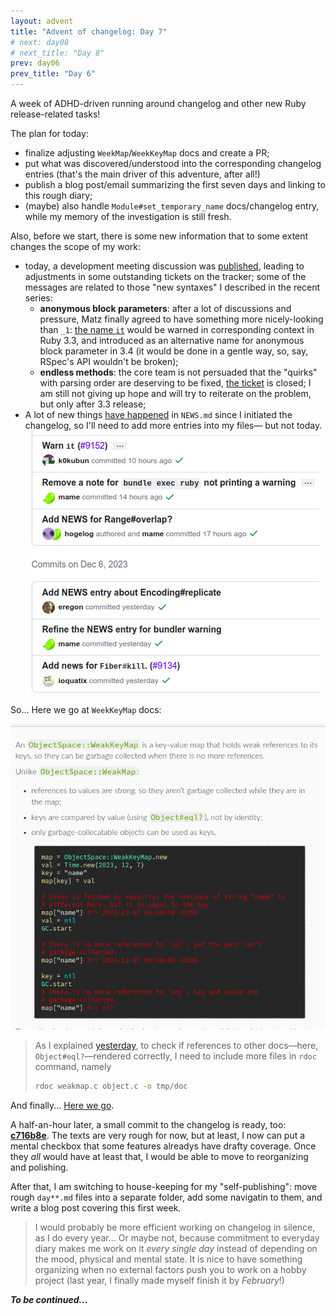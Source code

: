 ```yaml
---
layout: advent
title: "Advent of changelog: Day 7"
# next: day08
# next_title: "Day 8"
prev: day06
prev_title: "Day 6"
---
```


A week of ADHD-driven running around changelog and other new Ruby release-related tasks!

The plan for today:
* finalize adjusting `WeekMap`/`WeekKeyMap` docs and create a PR;
* put what was discovered/understood into the corresponding changelog entries (that's the main driver of this adventure, after all!)
* publish a blog post/email summarizing the first seven days and linking to this rough diary;
* (maybe) also handle `Module#set_temporary_name` docs/changelog entry, while my memory of the investigation is still fresh.

Also, before we start, there is some new information that to some extent changes the scope of my work:

* today, a development meeting discussion was [published](https://github.com/ruby/dev-meeting-log/blob/master/2023/DevMeeting-2023-11-30.md), leading to adjustments in some outstanding tickets on the tracker; some of the messages are related to those "new syntaxes" I described in the recent series:
  * **anonymous block parameters**: after a lot of discussions and pressure, Matz finally agreed to have something more nicely-looking than `_1`: [the name `it`](https://bugs.ruby-lang.org/issues/18980) would be warned in corresponding context in Ruby 3.3, and introduced as an alternative name for anonymous block parameter in 3.4 (it would be done in a gentle way, so, say, RSpec's API wouldn't be broken);
  * **endless methods**: the core team is not persuaded that the "quirks" with parsing order are deserving to be fixed, [the ticket](https://bugs.ruby-lang.org/issues/19392) is closed; I am still not giving up hope and will try to reiterate on the problem, but only after 3.3 release;
* A lot of new things [have happened](https://github.com/ruby/ruby/commits/master/NEWS.md) in `NEWS.md` since I initiated the changelog, so I'll need to add more entries into my files— but not today.<br/>
  ![](/img/advent2023/image14.png)

So... Here we go at `WeekKeyMap` docs:

![](/img/advent2023/image15.png)

> As I explained [yesterday](day06.html), to check if references to other docs—here, `Object#eql?`—rendered correctly, I need to include more files in `rdoc` command, namely
> ```bash
> rdoc weakmap.c object.c -o tmp/doc
> ```

And finally... [Here we go](https://github.com/ruby/ruby/pull/9160).

A half-an-hour later, a small commit to the changelog is ready, too: **[c716b8e](https://github.com/rubyreferences/rubychanges/commit/c716b8e)**. The texts are very rough for now, but at least, I now can put a mental checkbox that some features alreadys have drafty coverage. Once they _all_ would have at least that, I would be able to move to reorganizing and polishing.

After that, I am switching to house-keeping for my "self-publishing": move rough `day**.md` files into a separate folder, add some navigatin to them, and write a blog post covering this first week.

> I would probably be more efficient working on changelog in silence, as I do every year... Or maybe not, because commitment to everyday diary makes me work on it _every single day_ instead of depending on the mood, physical and mental state. It is nice to have something organizing when no external factors push you to work on a hobby project (last year, I finally made myself finish it by _February_!)

**_To be continued..._**
